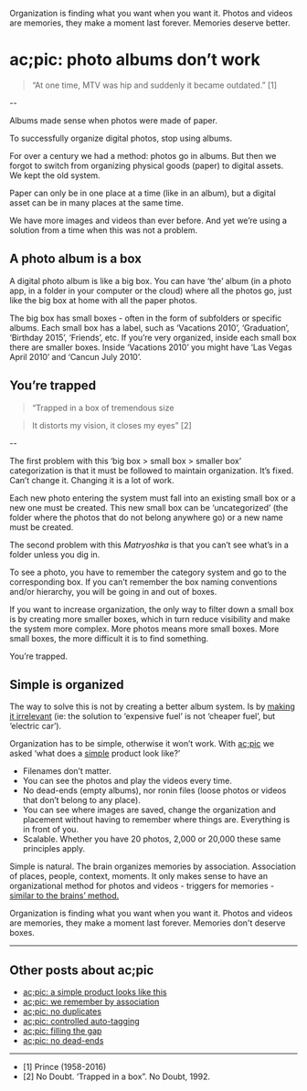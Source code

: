 Organization is finding what you want when you want it. Photos and videos are memories, they make a moment last forever. Memories deserve better. 
# ac;pic: photo albums don’t work

> “At one time, MTV was hip and suddenly it became outdated.” [1]

--

Albums made sense when photos were made of paper. 

To successfully organize digital photos, stop using albums.

For over a century we had a method: photos go in albums. But then we forgot to switch from organizing physical goods (paper) to digital assets. We kept the old system. 

Paper can only be in one place at a time (like in an album), but a digital asset can be in many places at the same time. 

We have more images and videos than ever before. And yet we’re using a solution from a time when this was not a problem. 

## A photo album is a box
A digital photo album is like a big box. You can have ‘the’ album (in a photo app, in a folder in your computer or the cloud) where all the photos go, just like the big box at home with all the paper photos.

The big box has small boxes - often in the form of subfolders or specific albums. Each small box has a label, such as ‘Vacations 2010’, ‘Graduation’, ‘Birthday 2015’, ‘Friends’, etc. If you’re very organized, inside each small box there are smaller boxes. Inside ‘Vacations 2010’ you might have ‘Las Vegas April 2010’ and ‘Cancun July 2010’. 

## You’re trapped

> “Trapped in a box of tremendous size

> It distorts my vision, it closes my eyes” [2]

--

The first problem with this ‘big box > small box > smaller box’ categorization is that it must be followed to maintain organization. It’s fixed. Can’t change it. Changing it is a lot of work. 

Each new photo entering the system must fall into an existing small box or a new one must be created. This new small box can be ‘uncategorized’ (the folder where the photos that do not belong anywhere go) or a new name must be created. 

The second problem with this *Matryoshka* is that you can’t see what’s in a folder unless you dig in. 

To see a photo, you have to remember the category system and go to the corresponding box. If you can’t remember the box naming conventions and/or hierarchy, you will be going in and out of boxes.

If you want to increase organization, the only way to filter down a small box is by creating more smaller boxes, which in turn reduce visibility and make the system more complex. More photos means more small boxes. More small boxes, the more difficult it is to find something. 

You’re trapped. 

## Simple is organized
The way to solve this is not by creating a better album system. Is by <a href="https://altocode.nl/blog/think-like-a-doctor" target="_blank">making it irrelevant</a> (ie: the solution to ‘expensive fuel’ is not ‘cheaper fuel’, but ‘electric car’).

Organization has to be simple, otherwise it won’t work. With <a href="https://altocode.nl/pic/" target="_blank">ac;pic</a> we asked ‘what does a <a href="https://altocode.nl/blog/a-simple-product-looks-like-this" target="_blank">simple</a> product look like?’  
- Filenames don’t matter.
- You can see the photos and play the videos every time.
- No dead-ends (empty albums), nor ronin files (loose photos or videos that don’t belong to any place).
- You can see where images are saved, change the organization and placement without having to remember where things are. Everything is in front of you.
- Scalable. Whether you have 20 photos, 2,000 or 20,000 these same principles apply.

Simple is natural. The brain organizes memories by association. Association of places, people, context, moments. It only makes sense to have an organizational method for photos and videos - triggers for memories - <a href="https://altocode.nl/blog/we-remember-by-association" target="_blank">similar to the brains’ method.</a> 

Organization is finding what you want when you want it. Photos and videos are memories, they make a moment last forever. Memories don't deserve boxes. 

---

## Other posts about ac;pic
- <a href="https://altocode.nl/blog/a-simple-product-looks-like-this" target="_blank">ac;pic: a simple product looks like this</a>
- <a href="https://altocode.nl/blog/we-remember-by-association" target="_blank">ac;pic: we remember by association</a> 
- <a href="https://altocode.nl/blog/no-duplicates" target="_blank">ac;pic: no duplicates</a>
- <a href="https://altocode.nl/blog/controlled-auto-tagging" target="_blank">ac;pic: controlled auto-tagging</a>
- <a href="https://altocode.nl/blog/filling-the-gap" target="_blank">ac;pic: filling the gap</a>
- <a href="https://altocode.nl/blog/no-dead-ends" target="_blank">ac;pic: no dead-ends</a>     

---

- [1] Prince (1958-2016)
- [2] No Doubt. ‘Trapped in a box”. No Doubt, 1992. 
